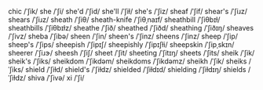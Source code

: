 chic	/ˈʃik/
she	/ˈʃi/
she'd	/ˈʃid/
she'll	/ˈʃiɫ/
she's	/ˈʃiz/
sheaf	/ˈʃif/
shear's	/ˈʃiɹz/
shears	/ˈʃiɹz/
sheath	/ˈʃiθ/
sheath-knife	/ˈʃiθˌnaɪf/
sheathbill	/ˈʃiθbɪɫ/
sheathbills	/ˈʃiθbɪɫz/
sheathe	/ˈʃið/
sheathed	/ˈʃiðd/
sheathing	/ˈʃiðɪŋ/
sheaves	/ˈʃivz/
sheba	/ˈʃibə/
sheen	/ˈʃin/
sheen's	/ˈʃinz/
sheens	/ˈʃinz/
sheep	/ˈʃip/
sheep's	/ˈʃips/
sheepish	/ˈʃipɪʃ/
sheepishly	/ˈʃipɪʃɫi/
sheepskin	/ˈʃipˌskɪn/
sheerer	/ˈʃiɹɝ/
sheesh	/ˈʃiʃ/
sheet	/ˈʃit/
sheeting	/ˈʃitɪŋ/
sheets	/ˈʃits/
sheik	/ˈʃik/
sheik's	/ˈʃiks/
sheikdom	/ˈʃikdəm/
sheikdoms	/ˈʃikdəmz/
sheikh	/ˈʃik/
sheiks	/ˈʃiks/
shield	/ˈʃiɫd/
shield's	/ˈʃiɫdz/
shielded	/ˈʃiɫdɪd/
shielding	/ˈʃiɫdɪŋ/
shields	/ˈʃiɫdz/
shiva	/ˈʃivə/
xi	/ˈʃi/

